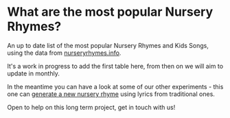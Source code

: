 # What are the most popular Nursery Rhymes?
An up to date list of the most popular Nursery Rhymes and Kids Songs, using the data from [nurseryrhymes.info](https://nurseryrhymes.info).

It's a work in progress to add the first table here, from then on we will aim to update in monthly.

In the meantime you can have a look at some of our other experiments - this one can [generate a new nursery rhyme](https://github.com/Nursery-rhymes/generate-nursery-rhymes) using lyrics from traditional ones.

Open to help on this long term project, get in touch with us!
